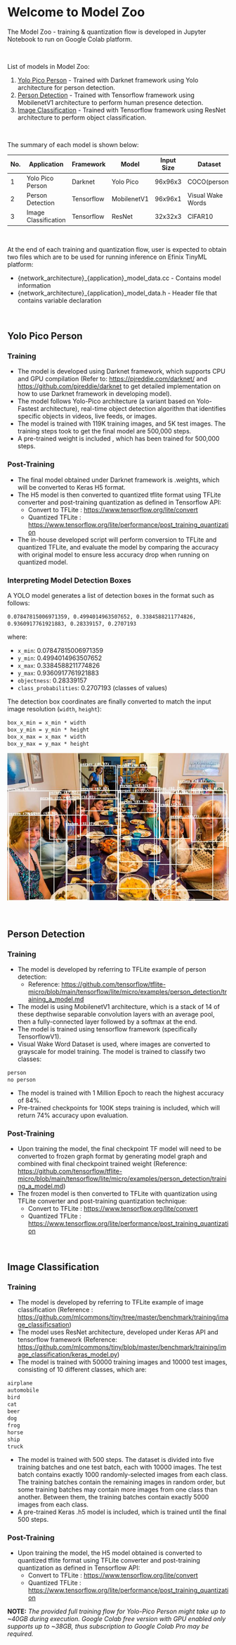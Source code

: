 # Welcome to Model Zoo
The Model Zoo - training & quantization flow is developed in Jupyter Notebook to run on Google Colab platform.

<br />

List of models in Model Zoo:
1. [Yolo Pico Person](#yolo-pico-person) - Trained with Darknet framework using Yolo architecture for person detection.
2. [Person Detection](#person-detection) - Trained with Tensorflow framework using MobilenetV1 architecture to perform human presence detection.
3. [Image Classification](#image-classification) - Trained with Tensorflow framework using ResNet architecture to perform object classification.

<br />

The summary of each model is shown below:

| No. | Application          | Framework  | Model       | Input Size | Dataset           | Quality Target (%) |
|-----|----------------------|------------|-------------|------------|-------------------|--------------------|
| 1   | Yolo Pico Person     | Darknet    | Yolo Pico   | 96x96x3    | COCO(person)      | 51.49 (mAP@0.5)    |
| 2   | Person Detection     | Tensorflow | MobilenetV1 | 96x96x1    | Visual Wake Words | 84.0               |
| 3   | Image Classification | Tensorflow | ResNet      | 32x32x3    | CIFAR10           | 85.0               |

<br />

At the end of each training and quantization flow, user is expected to obtain two files which are to be used for running inference on Efinix TinyML platform:
 - {network_architecture}_{application}_model_data.cc - Contains model information 
 - {network_architecture}_{application}_model_data.h - Header file that contains variable declaration

<br />

 ## Yolo Pico Person
 ### Training
- The model is developed using Darknet framework, which supports CPU and GPU compilation (Refer to: https://pjreddie.com/darknet/ and https://github.com/pjreddie/darknet to get detailed implementation on how to use Darknet framework in developing model).
- The model follows Yolo-Pico architecture (a variant based on Yolo-Fastest architecture), real-time object detection algorithm that identifies specific objects in videos, live feeds, or images.
- The model is trained with 119K training images, and 5K test images. The training steps took to get the final model are 500,000 steps.
- A pre-trained weight is included , which has been trained for 500,000 steps.

### Post-Training
- The final model obtained under Darknet framework is .weights, which will be converted to Keras H5 format. 
- The H5 model is then converted to quantized tflite format using TFLite converter and post-training quantization as defined in Tensorflow API:
    - Convert to TFLite : https://www.tensorflow.org/lite/convert
    - Quantized TFLite  : https://www.tensorflow.org/lite/performance/post_training_quantization
- The in-house developed script will perform conversion to TFLite and quantized TFLite, and evaluate the model by comparing the accuracy with original model to ensure less accuracy drop when running on quantized model.

### Interpreting Model Detection Boxes
A YOLO model generates a list of detection boxes in the format such as follows:
```
0.07847815006971359, 0.4994014963507652, 0.3384588211774826, 0.9360917761921883, 0.28339157, 0.2707193
```
where:
- `x_min`: 0.07847815006971359
- `y_min`: 0.4994014963507652
- `x_max`: 0.3384588211774826
- `y_max`: 0.9360917761921883
- `objectness`: 0.28339157
- `class_probabilities`: 0.2707193 (classes of values)

The detection box coordinates are finally converted to match the input image resolution (`width`, `height`):
```
box_x_min = x_min * width
box_y_min = y_min * height
box_x_max = x_max * width
box_y_max = y_max * height
```

![](../docs/yolo_pico_person_output_bounding_box.jpg "Yolo-Pico Person Detection Output Bounding Boxes")

<br />

## Person Detection
### Training
 - The model is developed by referring to TFLite example of person detection: 
    - Reference: https://github.com/tensorflow/tflite-micro/blob/main/tensorflow/lite/micro/examples/person_detection/training_a_model.md
- The model is using MobilenetV1 architecture, which is a stack of 14 of these depthwise separable convolution layers with an average pool, then a fully-connected layer followed by a softmax at the end. 
- The model is trained using tensorflow framework (specifically TensorflowV1).  
- Visual Wake Word Dataset is used, where images are converted to grayscale for model training. The model is trained to classify two classes:
```
person
no person
```
- The model is trained with 1 Million Epoch to reach the highest accuracy of 84%. 
- Pre-trained checkpoints for 100K steps training is included, which will return 74% accuracy upon evaluation.

### Post-Training
- Upon training the model, the final checkpoint TF model will need to be converted to frozen graph format by generating model graph and combined with final checkpoint trained weight (Reference: https://github.com/tensorflow/tflite-micro/blob/main/tensorflow/lite/micro/examples/person_detection/training_a_model.md)
- The frozen model is then converted to TFLite with quantization using TFLite converter and post-training quantization technique:
    - Convert to TFLite : https://www.tensorflow.org/lite/convert
    - Quantized TFLite  : https://www.tensorflow.org/lite/performance/post_training_quantization

<br />

 ## Image Classification
 ### Training
 - The model is developed by referring to TFLite example of image classification (Reference : https://github.com/mlcommons/tiny/tree/master/benchmark/training/image_classificsation)
 - The model uses ResNet architecture, developed under Keras API and tensorflow framework (Reference: https://github.com/mlcommons/tiny/blob/master/benchmark/training/image_classification/keras_model.py)
 - The model is trained with 50000 training images and 10000 test images, consisting of 10 different classes, which are:

 ```
 airplane
 automobile
 bird
 cat
 beer
 dog
 frog
 horse
 ship
 truck
 ```

 - The model is trained with 500 steps. The dataset is divided into five training batches and one test batch, each with 10000 images. The test batch contains exactly 1000 randomly-selected images from each class. The training batches contain the remaining images in random order, but some training batches may contain more images from one class than another. Between them, the training batches contain exactly 5000 images from each class.
- A pre-trained Keras .h5 model is included, which is trained until the final 500 steps. 


### Post-Training
- Upon training the model, the H5 model obtained is converted to quantized tflite format using TFLite converter and post-training quantization as defined in Tensorflow API:
    - Convert to TFLite : https://www.tensorflow.org/lite/convert
    - Quantized TFLite  : https://www.tensorflow.org/lite/performance/post_training_quantization

**NOTE:** _The provided full training flow for Yolo-Pico Person might take up to ~40GB during execution. Google Colab free version with GPU enabled only supports up to ~38GB, thus subscription to Google Colab Pro may be required._